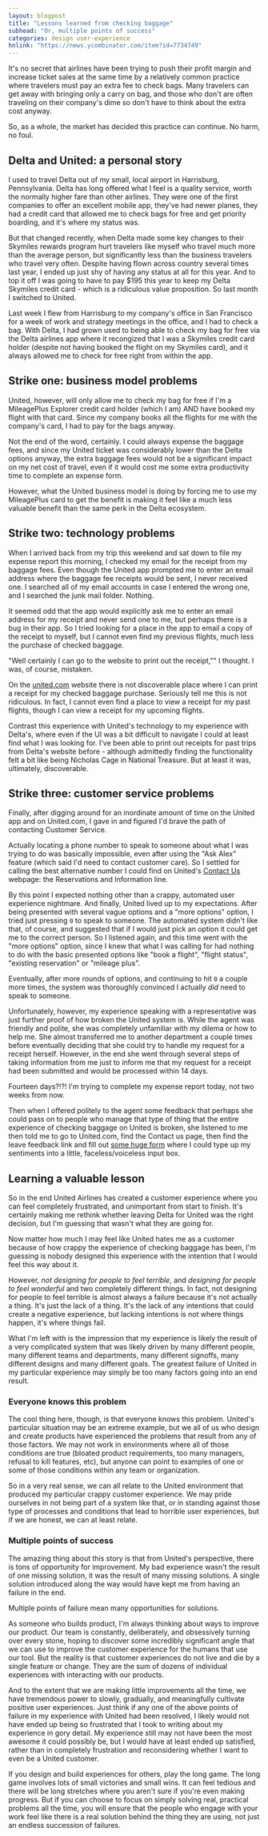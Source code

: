```yaml
---
layout: blogpost
title: "Lessons learned from checking baggage"
subhead: "Or, multiple points of success"
categories: design user-experience
hnlink: "https://news.ycombinator.com/item?id=7734749"
---
```


It's no secret that airlines have been trying to push their profit margin and increase ticket sales at the same time by a relatively common practice where travelers must pay an extra fee to check bags. Many travelers can get away with bringing only a carry on bag, and those who don't are often traveling on their company's dime so don't have to think about the extra cost anyway.

So, as a whole, the market has decided this practice can continue. No harm, no foul.

## Delta and United: a personal story

I used to travel Delta out of my small, local airport in Harrisburg, Pennsylvania. Delta has long offered what I feel is a quality service, worth the normally higher fare than other airlines. They were one of the first companies to offer an excellent mobile app, they've had newer planes, they had a credit card that allowed me to check bags for free and get priority boarding, and it's where my status was.

But that changed recently, when Delta made some key changes to their Skymiles rewards program hurt travelers like myself who travel much more than the average person, but significantly less than the business travelers who travel very often. Despite having flown across country several times last year, I ended up just shy of having any status at all for this year. And to top it off I was going to have to pay $195 this year to keep my Delta Skymiles credit card - which is a ridiculous value proposition. So last month I switched to United.

Last week I flew from Harrisburg to my company's office in San Francisco for a week of work and strategy meetings in the office, and I had to check a bag. With Delta, I had grown used to being able to check my bag for free via the Delta airlines app where it recongized that I was a Skymiles credit card holder (despite not having booked the flight on my Skymiles card), and it always allowed me to check for free right from within the app.

## Strike one: business model problems

United, however, will only allow me to check my bag for free if I'm a MileagePlus Explorer credit card holder (which I am) AND have booked my flight with that card. Since my company books all the flights for me with the company's card, I had to pay for the bags anyway.

Not the end of the word, certainly. I could always expense the baggage fees, and since my United ticket was considerably lower than the Delta options anyway, the extra baggage fees would not be a significant impact on my net cost of travel, even if it would cost me some extra productivity time to complete an expense form.

However, what the United business model is doing by forcing me to use my MileagePlus card to get the benefit is making it feel like a much less valuable benefit than the same perk in the Delta ecosystem.

## Strike two: technology problems

When I arrived back from my trip this weekend and sat down to file my expense report this morning, I checked my email for the receipt from my baggage fees. Even though the United app prompted me to enter an email address where the baggage fee receipts would be sent, I never received one. I searched all of my email accounts in case I entered the wrong one, and I searched the junk mail folder. Nothing.

It seemed odd that the app would explicitly ask me to enter an email address for my receipt and never send one to me, but perhaps there is a bug in their app. So I tried looking for a place in the app to email a copy of the receipt to myself, but I cannot even find my previous flights, much less the purchase of checked baggage.

"Well certainly I can go to the website to print out the receipt,"" I thought. I was, of course, mistaken.

On the [united.com](https://united.com) website there is not discoverable place where I can print a receipt for my checked baggage purchase. Seriously tell me this is not ridiculous. In fact, I cannot even find a place to view a receipt for my past flights, though I can view a receipt for my upcoming flights.

Contrast this experience with United's technology to my experience with Delta's, where even if the UI was a bit difficult to navigate I could at least find what I was looking for. I've been able to print out receipts for past trips from Delta's website before - although admittedly finding the functionality felt a bit like being Nicholas Cage in National Treasure. But at least it was, ultimately, discoverable.

## Strike three: customer service problems

Finally, after digging around for an inordinate amount of time on the United app and on United.com, I gave in and figured I'd brave the path of contacting Customer Service.

Actually locating a phone number to speak to someone about what I was trying to do was basically impossible, even after using the "Ask Alex" feature (which said I'd need to contact customer care). So I settled for calling the best alternative number I could find on United's [Contact Us](https://www.united.com/web/en-US/content/Contact/reservations/default.aspx?camp=virtual_expert) webpage: the Reservations and Information line.

By this point I expected nothing other than a crappy, automated user experience nightmare. And finally, United lived up to my expectations. After being presented with several vague options and a "more options" option, I tried just pressing `0` to speak to someone. The automated system didn't like that, of course, and suggested that if I would just pick an option it could get me to the correct person. So I listened again, and this time went with the "more options" option, since I knew that what I was calling for had nothing to do with the basic presented options like "book a flight", "flight status", "existing reservation" or "mileage plus".

Eventually, after more rounds of options, and continuing to hit `0` a couple more times, the system was thoroughly convinced I actually *did* need to speak to someone.

Unfortunately, however, my experience speaking with a representative was just further proof of how broken the United system is. While the agent was friendly and polite, she was completely unfamiliar with my dilema or how to help me. She almost transferred me to another department a couple times before eventually deciding that she could try to handle my request for a receipt herself. However, in the end she went through several steps of taking information from me just to inform me that my request for a receipt had been submitted and would be processed within 14 days.

Fourteen days?!?! I'm trying to complete my expense report today, not two weeks from now.

Then when I offered politely to the agent some feedback that perhaps she could pass on to people who manage that type of thing that the entire experience of checking baggage on United is broken, she listened to me then told me to go to United.com, find the Contact us page, then find the leave feedback link and fill out [some huge form](https://www.united.com/web/en-US/content/Contact/customer/default.aspx) where I could type up my sentiments into a little, faceless/voiceless input box.

## Learning a valuable lesson

So in the end United Airlines has created a customer experience where you can feel completely frustrated, and unimportant from start to finish. It's certainly making me rethink whether leaving Delta for United was the right decision, but I'm guessing that wasn't what they are going for.

Now matter how much I may feel like United hates me as a customer because of how crappy the experience of checking baggage has been, I'm guessing is nobody designed this experience with the intention that I would feel this way about it.

However, *not designing for people to feel terrible*, and *designing for people to feel wonderful* and two completely different things. In fact, not designing for people to feel terrible is almost always a failure because it's not actually a thing. It's just the lack of a thing. It's the lack of any intentions that could create a negative experience, but lacking intentions is not where things happen, it's where things fail.

What I'm left with is the impression that my experience is likely the result of a very complicated system that was likely driven by many different people, many different teams and departments, many different signoffs, many different designs and many different goals. The greatest failure of United in my particular experience may simply be too many factors going into an end result.

### Everyone knows this problem

The cool thing here, though, is that everyone knows this problem. United's particular situation may be an extreme example, but we all of us who design and create products have experienced the problems that result from any of those factors. We may not work in environments where all of those conditions are true (bloated product requirements, too many managers, refusal to kill features, etc), but anyone can point to examples of one or some of those conditions within any team or organization.

So in a very real sense, we can all relate to the United environment that produced my particular crappy customer experience. We may pride ourselves in not being part of a system like that, or in standing against those type of processes and conditions that lead to horrible user experiences, but if we are honest, we can at least relate.

### Multiple points of success

The amazing thing about this story is that from United's perspective, there is tons of opportunity for improvement. My bad experience wasn't the result of one missing solution, it was the result of many missing solutions. A single solution introduced along the way would have kept me from having an failure in the end.

Multiple points of failure mean many opportunities for solutions.

As someone who builds product, I'm always thinking about ways to improve our product. Our team is constantly, deliberately, and obsessively turning over every stone, hoping to discover some incredibly significant angle that we can use to improve the customer experience for the humans that use our tool. But the reality is that customer experiences do not live and die by a single feature or change. They are the sum of dozens of individual experiences with interacting with our products.

And to the extent that we are making little improvements all the time, we have tremendous power to slowly, gradually, and meaningfully cultivate positive user experiences. Just think if any one of the above points of failure in my experience with United had been resolved, I likely would not have ended up being so frustrated that I took to writing about my experience in gory detail. My experience still may not have been the most awesome it could possibly be, but I would have at least ended up satisfied, rather than in completely frustration and reconsidering whether I want to even be a United customer.

If you design and build experiences for others, play the long game. The long game involves lots of small victories and small wins. It can feel tedious and there will be long stretches where you aren't sure if you're even making progress. But if you can choose to focus on simply solving real, practical problems all the time, you will ensure that the people who engage with your work feel like there is a real solution behind the thing they are using, not just an endless succession of failures.
